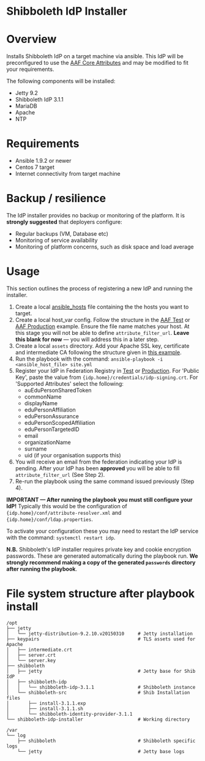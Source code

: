 Shibboleth IdP Installer
========================

# Overview
Installs Shibboleth IdP on a target machine via ansible. This IdP will be preconfigured to use the [AAF Core Attributes](http://aaf.edu.au/technical/aaf-core-attributes/) and may be modified to fit your requirements.

The following components will be installed:
- Jetty 9.2
- Shibboleth IdP 3.1.1
- MariaDB
- Apache
- NTP

# Requirements
- Ansible 1.9.2 or newer
- Centos 7 target
- Internet connectivity from target machine

# Backup / resilience

The IdP installer provides no backup or monitoring of the platform. It is **strongly suggested** that deployers configure:
- Regular backups (VM, Database etc)
- Monitoring of service availability
- Monitoring of platform concerns, such as disk space and load average

# Usage

This section outlines the process of registering a new IdP and running the installer.

1. Create a local [ansible_hosts](ansible_hosts.dist) file containing the the hosts you want to target.
2. Create a local host_var config. Follow the structure in the [AAF Test](host_vars/idp.example.edu.dist.test) or [AAF Production](host_vars/idp.example.edu.dist.production) example. Ensure the file name matches your host. At this stage you will not be able to define `attribute_filter_url`. **Leave this blank for now** — you will address this in a later step.
3. Create a local `assets` directory. Add your Apache SSL key, certificate and intermediate CA following the structure given in [this example](assets/idp.example.edu.dist).
4. Run the playbook with the command: `ansible-playbook -i <ansible_host_file> site.yml`
5. Register your IdP in Federation Registry in [Test](https://manager.test.aaf.edu.au/federationregistry/registration/idp) or [Production](https://manager.aaf.edu.au/federationregistry/registration/idp). For 'Public Key', paste the value from `{idp.home}/credentials/idp-signing.crt`. For 'Supported Attributes' select the following:
    * auEduPersonSharedToken
    * commonName
    * displayName
    * eduPersonAffiliation
    * eduPersonAssurance
    * eduPersonScopedAffiliation
    * eduPersonTargetedID
    * email
    * organizationName
    * surname
    * uid (if your organisation supports this)
6. You will receive an email from the federation indicating your IdP is pending. After your IdP has been **approved** you will be able to fill `attribute_filter_url` (See Step 2).
7. Re-run the playbook using the same command issued previously (Step 4).

**IMPORTANT — After running the playbook you must still configure your IdP!** Typically this would be the configuration of `{idp.home}/conf/attribute-resolver.xml` and `{idp.home}/conf/ldap.properties`.

To activate your configuration these you may need to restart the IdP service with the command: `systemctl restart idp`.

**N.B.** Shibboleth's IdP installer requires private key and cookie encryption passwords. These are generated automatically during the playbook run. **We strongly recommend making a copy of the generated `passwords` directory after running the playbook**.

# File system structure after playbook install
```
/opt
├── jetty
│   └── jetty-distribution-9.2.10.v20150310     # Jetty installation
├── keypairs                                    # TLS assets used for Apache
│   ├── intermediate.crt
│   ├── server.crt
│   └── server.key
├── shibboleth
│   ├── jetty                                   # Jetty base for Shib IdP
│   ├── shibboleth-idp
│   │   └── shibboleth-idp-3.1.1                # Shibboleth instance
│   └── shibboleth-src                          # Shib Installation files
│       ├── install-3.1.1.exp
│       ├── install-3.1.1.sh
│       └── shibboleth-identity-provider-3.1.1
└── shibboleth-idp-installer                    # Working directory

/var
└── log
    ├── shibboleth                              # Shibboleth specific logs
    └── jetty                                   # Jetty base logs
```

